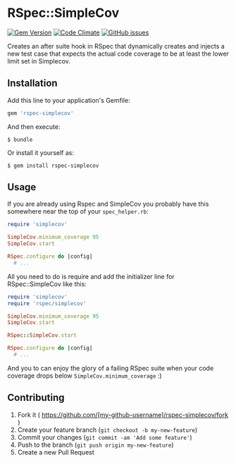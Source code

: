 # RSpec::SimpleCov

[![Gem Version](https://badge.fury.io/rb/rspec-simplecov.svg)](http://badge.fury.io/rb/rspec-simplecov)
[![Code Climate](https://codeclimate.com/github/replaygaming/rspec-simplecov/badges/gpa.svg)](https://codeclimate.com/github/replaygaming/rspec-simplecov)
[![GitHub issues](https://img.shields.io/github/issues/replaygaming/rspec-simplecov.svg)](https://github.com/replaygaming/rspec-simplecov/issues)


Creates an after suite hook in RSpec that dynamically creates and injects a new
test case that expects the actual code coverage to be at least the lower limit
set in Simplecov.

## Installation

Add this line to your application's Gemfile:

```ruby
gem 'rspec-simplecov'
```

And then execute:

    $ bundle

Or install it yourself as:

    $ gem install rspec-simplecov

## Usage

If you are already using Rspec and SimpleCov you probably have this somewhere
near the top of your `spec_helper.rb`:

```ruby
require 'simplecov'

SimpleCov.minimum_coverage 95
SimpleCov.start

RSpec.configure do |config|
  # ...
```

All you need to do is require and add the initializer line for RSpec::SimpleCov
like this:

```ruby
require 'simplecov'
require 'rspec/simplecov'

SimpleCov.minimum_coverage 95
SimpleCov.start

RSpec::SimpleCov.start

RSpec.configure do |config|
  # ...
```

And you to can enjoy the glory of a failing RSpec suite when your code coverage
drops below `SimpleCov.minimum_coverage` :)

## Contributing

1. Fork it ( https://github.com/[my-github-username]/rspec-simplecov/fork )
2. Create your feature branch (`git checkout -b my-new-feature`)
3. Commit your changes (`git commit -am 'Add some feature'`)
4. Push to the branch (`git push origin my-new-feature`)
5. Create a new Pull Request
